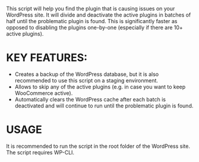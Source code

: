This script will help you find the plugin that is causing issues on your WordPress site. It will divide and deactivate the active plugins in batches of half until the problematic plugin is found. This is significantly faster as opposed to disabling the plugins one-by-one (especially if there are 10+ active plugins).

# KEY FEATURES:
- Creates a backup of the WordPress database, but it is also recommended to use this script on a staging environment.
- Allows to skip any of the active plugins (e.g. in case you want to keep WooCommerce active).
- Automatically clears the WordPress cache after each batch is deactivated and will continue to run until the problematic plugin is found.

# USAGE
It is recommended to run the script in the root folder of the WordPress site. The script requires WP-CLI.
